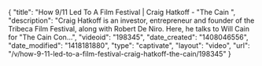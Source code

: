 {
    "title": "How 9\/11 Led To A Film Festival | Craig Hatkoff - \"The Cain ",
    "description": "Craig Hatkoff is an investor, entrepreneur and founder of the Tribeca Film Festival, along with Robert De Niro. Here, he talks to Will Cain for \"The Cain Con...",
    "videoid": "198345",
    "date_created": "1408046556",
    "date_modified": "1418181880",
    "type": "captivate",
    "layout": "video",
    "url": "\/v\/how-9-11-led-to-a-film-festival-craig-hatkoff-the-cain\/198345"
}